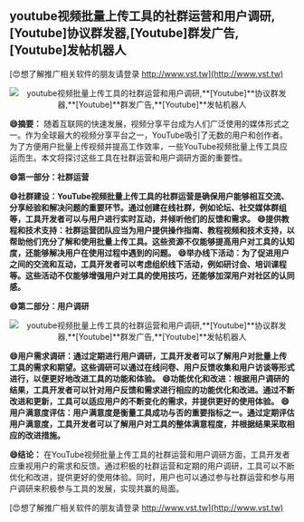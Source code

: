 ## **youtube视频批量上传工具的社群运营和用户调研,**[Youtube]**协议群发器,**[Youtube]**群发广告,**[Youtube]**发帖机器人**

[😍想了解推广相关软件的朋友请登录 http://www.vst.tw](http://www.vst.tw)

 <center><img src="https://vst.tw/MP4/tuiguang/png/3.png" alt="youtube视频批量上传工具的社群运营和用户调研,**[Youtube]**协议群发器,**[Youtube]**群发广告,**[Youtube]**发帖机器人"></center>

**😄摘要：**
随着互联网的快速发展，视频分享平台成为人们广泛使用的媒体形式之一。作为全球最大的视频分享平台之一，YouTube吸引了无数的用户和创作者。为了方便用户批量上传视频并提高工作效率，一些YouTube视频批量上传工具应运而生。本文将探讨这些工具在社群运营和用户调研方面的重要性。

**😄第一部分：社群运营**

**😄社群建设：YouTube视频批量上传工具的社群运营是确保用户能够相互交流、分享经验和解决问题的重要环节。通过创建在线社群，例如论坛、社交媒体群组等，工具开发者可以与用户进行实时互动，并倾听他们的反馈和需求。**
**😄提供教程和技术支持：社群运营团队应当为用户提供操作指南、教程视频和技术支持，以帮助他们充分了解和使用批量上传工具。这些资源不仅能够提高用户对工具的认知度，还能够解决用户在使用过程中遇到的问题。**
**😄举办线下活动：为了促进用户之间的交流和互动，工具开发者可以考虑组织线下活动，例如研讨会、培训课程等。这些活动不仅能够增强用户对工具的使用技巧，还能够加深用户对社区的认同感。**

**😄第二部分：用户调研**

 <center><img src="https://vst.tw/MP4/tuiguang/png/2.png" alt="youtube视频批量上传工具的社群运营和用户调研,**[Youtube]**协议群发器,**[Youtube]**群发广告,**[Youtube]**发帖机器人"></center>

**😄用户需求调研：通过定期进行用户调研，工具开发者可以了解用户对批量上传工具的需求和期望。这些调研可以通过在线问卷、用户反馈收集和用户访谈等形式进行，以便更好地改进工具的功能和体验。**
**😄功能优化和改进：根据用户调研的结果，工具开发者可以针对用户反馈和需求进行相应的功能优化和改进。通过不断改进和更新，工具可以适应用户的不断变化的需求，并提供更好的使用体验。**
**😄用户满意度评估：用户满意度是衡量工具成功与否的重要指标之一。通过定期评估用户满意度，工具开发者可以了解用户对工具的整体满意程度，并根据结果采取相应的改进措施。**

**😄结论：**
在YouTube视频批量上传工具的社群运营和用户调研方面，工具开发者应重视用户的需求和反馈。通过积极的社群运营和定期的用户调研，工具可以不断优化和改进，提供更好的使用体验。同时，用户也可以通过参与社群运营和参与用户调研来积极参与工具的发展，实现共赢的局面。

[😍想了解推广相关软件的朋友请登录 http://www.vst.tw](http://www.vst.tw)



